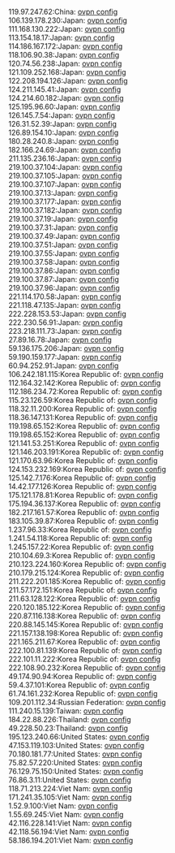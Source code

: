 119.97.247.62:China: [ovpn config](vpn/119_97_247_62.ovpn)  
106.139.178.230:Japan: [ovpn config](vpn/106_139_178_230.ovpn)  
111.168.130.222:Japan: [ovpn config](vpn/111_168_130_222.ovpn)  
113.154.18.17:Japan: [ovpn config](vpn/113_154_18_17.ovpn)  
114.186.167.172:Japan: [ovpn config](vpn/114_186_167_172.ovpn)  
118.106.90.38:Japan: [ovpn config](vpn/118_106_90_38.ovpn)  
120.74.56.238:Japan: [ovpn config](vpn/120_74_56_238.ovpn)  
121.109.252.168:Japan: [ovpn config](vpn/121_109_252_168.ovpn)  
122.208.194.126:Japan: [ovpn config](vpn/122_208_194_126.ovpn)  
124.211.145.41:Japan: [ovpn config](vpn/124_211_145_41.ovpn)  
124.214.60.182:Japan: [ovpn config](vpn/124_214_60_182.ovpn)  
125.195.96.60:Japan: [ovpn config](vpn/125_195_96_60.ovpn)  
126.145.7.54:Japan: [ovpn config](vpn/126_145_7_54.ovpn)  
126.31.52.39:Japan: [ovpn config](vpn/126_31_52_39.ovpn)  
126.89.154.10:Japan: [ovpn config](vpn/126_89_154_10.ovpn)  
180.28.240.8:Japan: [ovpn config](vpn/180_28_240_8.ovpn)  
182.166.24.69:Japan: [ovpn config](vpn/182_166_24_69.ovpn)  
211.135.236.16:Japan: [ovpn config](vpn/211_135_236_16.ovpn)  
219.100.37.104:Japan: [ovpn config](vpn/219_100_37_104.ovpn)  
219.100.37.105:Japan: [ovpn config](vpn/219_100_37_105.ovpn)  
219.100.37.107:Japan: [ovpn config](vpn/219_100_37_107.ovpn)  
219.100.37.13:Japan: [ovpn config](vpn/219_100_37_13.ovpn)  
219.100.37.177:Japan: [ovpn config](vpn/219_100_37_177.ovpn)  
219.100.37.182:Japan: [ovpn config](vpn/219_100_37_182.ovpn)  
219.100.37.19:Japan: [ovpn config](vpn/219_100_37_19.ovpn)  
219.100.37.31:Japan: [ovpn config](vpn/219_100_37_31.ovpn)  
219.100.37.49:Japan: [ovpn config](vpn/219_100_37_49.ovpn)  
219.100.37.51:Japan: [ovpn config](vpn/219_100_37_51.ovpn)  
219.100.37.55:Japan: [ovpn config](vpn/219_100_37_55.ovpn)  
219.100.37.58:Japan: [ovpn config](vpn/219_100_37_58.ovpn)  
219.100.37.86:Japan: [ovpn config](vpn/219_100_37_86.ovpn)  
219.100.37.87:Japan: [ovpn config](vpn/219_100_37_87.ovpn)  
219.100.37.96:Japan: [ovpn config](vpn/219_100_37_96.ovpn)  
221.114.170.58:Japan: [ovpn config](vpn/221_114_170_58.ovpn)  
221.118.47.135:Japan: [ovpn config](vpn/221_118_47_135.ovpn)  
222.228.153.53:Japan: [ovpn config](vpn/222_228_153_53.ovpn)  
222.230.56.91:Japan: [ovpn config](vpn/222_230_56_91.ovpn)  
223.218.111.73:Japan: [ovpn config](vpn/223_218_111_73.ovpn)  
27.89.16.78:Japan: [ovpn config](vpn/27_89_16_78.ovpn)  
59.136.175.206:Japan: [ovpn config](vpn/59_136_175_206.ovpn)  
59.190.159.177:Japan: [ovpn config](vpn/59_190_159_177.ovpn)  
60.94.252.91:Japan: [ovpn config](vpn/60_94_252_91.ovpn)  
106.242.181.115:Korea Republic of: [ovpn config](vpn/106_242_181_115.ovpn)  
112.164.32.142:Korea Republic of: [ovpn config](vpn/112_164_32_142.ovpn)  
112.186.234.72:Korea Republic of: [ovpn config](vpn/112_186_234_72.ovpn)  
115.23.126.59:Korea Republic of: [ovpn config](vpn/115_23_126_59.ovpn)  
118.32.11.200:Korea Republic of: [ovpn config](vpn/118_32_11_200.ovpn)  
118.36.147.131:Korea Republic of: [ovpn config](vpn/118_36_147_131.ovpn)  
119.198.65.152:Korea Republic of: [ovpn config](vpn/119_198_65_152.ovpn)  
119.198.65.152:Korea Republic of: [ovpn config](vpn/119_198_65_152.ovpn)  
121.141.53.251:Korea Republic of: [ovpn config](vpn/121_141_53_251.ovpn)  
121.146.203.191:Korea Republic of: [ovpn config](vpn/121_146_203_191.ovpn)  
121.170.63.96:Korea Republic of: [ovpn config](vpn/121_170_63_96.ovpn)  
124.153.232.169:Korea Republic of: [ovpn config](vpn/124_153_232_169.ovpn)  
125.142.7.176:Korea Republic of: [ovpn config](vpn/125_142_7_176.ovpn)  
14.42.177.126:Korea Republic of: [ovpn config](vpn/14_42_177_126.ovpn)  
175.121.178.81:Korea Republic of: [ovpn config](vpn/175_121_178_81.ovpn)  
175.194.36.137:Korea Republic of: [ovpn config](vpn/175_194_36_137.ovpn)  
182.217.161.57:Korea Republic of: [ovpn config](vpn/182_217_161_57.ovpn)  
183.105.39.87:Korea Republic of: [ovpn config](vpn/183_105_39_87.ovpn)  
1.237.96.33:Korea Republic of: [ovpn config](vpn/1_237_96_33.ovpn)  
1.241.54.118:Korea Republic of: [ovpn config](vpn/1_241_54_118.ovpn)  
1.245.157.22:Korea Republic of: [ovpn config](vpn/1_245_157_22.ovpn)  
210.104.69.3:Korea Republic of: [ovpn config](vpn/210_104_69_3.ovpn)  
210.123.224.160:Korea Republic of: [ovpn config](vpn/210_123_224_160.ovpn)  
210.179.215.124:Korea Republic of: [ovpn config](vpn/210_179_215_124.ovpn)  
211.222.201.185:Korea Republic of: [ovpn config](vpn/211_222_201_185.ovpn)  
211.57.172.151:Korea Republic of: [ovpn config](vpn/211_57_172_151.ovpn)  
211.63.128.122:Korea Republic of: [ovpn config](vpn/211_63_128_122.ovpn)  
220.120.185.122:Korea Republic of: [ovpn config](vpn/220_120_185_122.ovpn)  
220.87.116.138:Korea Republic of: [ovpn config](vpn/220_87_116_138.ovpn)  
220.88.145.145:Korea Republic of: [ovpn config](vpn/220_88_145_145.ovpn)  
221.157.138.198:Korea Republic of: [ovpn config](vpn/221_157_138_198.ovpn)  
221.165.211.67:Korea Republic of: [ovpn config](vpn/221_165_211_67.ovpn)  
222.100.81.139:Korea Republic of: [ovpn config](vpn/222_100_81_139.ovpn)  
222.101.11.222:Korea Republic of: [ovpn config](vpn/222_101_11_222.ovpn)  
222.108.90.232:Korea Republic of: [ovpn config](vpn/222_108_90_232.ovpn)  
49.174.90.94:Korea Republic of: [ovpn config](vpn/49_174_90_94.ovpn)  
59.4.37.101:Korea Republic of: [ovpn config](vpn/59_4_37_101.ovpn)  
61.74.161.232:Korea Republic of: [ovpn config](vpn/61_74_161_232.ovpn)  
109.201.112.34:Russian Federation: [ovpn config](vpn/109_201_112_34.ovpn)  
111.240.15.139:Taiwan: [ovpn config](vpn/111_240_15_139.ovpn)  
184.22.88.226:Thailand: [ovpn config](vpn/184_22_88_226.ovpn)  
49.228.50.23:Thailand: [ovpn config](vpn/49_228_50_23.ovpn)  
195.123.240.66:United States: [ovpn config](vpn/195_123_240_66.ovpn)  
47.153.119.103:United States: [ovpn config](vpn/47_153_119_103.ovpn)  
70.180.181.77:United States: [ovpn config](vpn/70_180_181_77.ovpn)  
75.82.57.220:United States: [ovpn config](vpn/75_82_57_220.ovpn)  
76.129.75.150:United States: [ovpn config](vpn/76_129_75_150.ovpn)  
76.86.3.11:United States: [ovpn config](vpn/76_86_3_11.ovpn)  
118.71.213.224:Viet Nam: [ovpn config](vpn/118_71_213_224.ovpn)  
171.241.35.105:Viet Nam: [ovpn config](vpn/171_241_35_105.ovpn)  
1.52.9.100:Viet Nam: [ovpn config](vpn/1_52_9_100.ovpn)  
1.55.69.245:Viet Nam: [ovpn config](vpn/1_55_69_245.ovpn)  
42.116.228.141:Viet Nam: [ovpn config](vpn/42_116_228_141.ovpn)  
42.118.56.194:Viet Nam: [ovpn config](vpn/42_118_56_194.ovpn)  
58.186.194.201:Viet Nam: [ovpn config](vpn/58_186_194_201.ovpn)  
